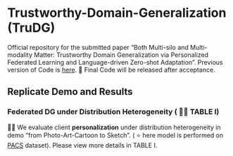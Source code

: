 # Trustworthy-Domain-Generalization (TruDG)
Official repository for the submitted paper “Both Multi-silo and Multi-modality Matter: Trustworthy Domain Generalization via Personalized Federated Learning and Language-driven Zero-shot Adaptation”. Previous version of Code is [here](https://github.com/jxthyatt/Trustworthy-Domain-Generalization). :rainbow: Final Code will be released after acceptance.

## Replicate Demo and Results
### Federated DG under Distribution Heterogeneity ( :herb::herb: TABLE I)
:rocket::rocket: We evaluate client **personalization** under distribution heterogeneity in demo “from Photo-Art-Cartoon to  Sketch”. ( :star: here model is performed on [PACS](https://datasets.activeloop.ai/docs/ml/datasets/pacs-dataset/) dataset). Please view more details in TABLE I.
